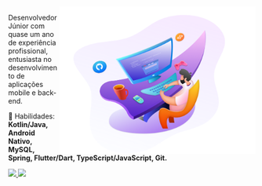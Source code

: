 <img src="https://github.com/JunioJsv/JunioJsv/blob/master/bg.png?raw=true" min-width="400px" max-width="400px" width="400px" align="right">

<p align="left">
  Desenvolvedor Júnior com quase um ano de experiência profissional, entusiasta no desenvolvimento de aplicações mobile e back-end.
</p>

<p align="left">
  👏 Habilidades: <strong> Kotlin/Java, Android Nativo, MySQL, Spring, Flutter/Dart, TypeScript/JavaScript, Git. </strong>
</p>

<p align="left">
  <a href="mailto:juniojsv@gmail.com">
     <img src="https://img.shields.io/badge/Gmail-D14836?style=for-the-badge&logo=gmail&logoColor=white" />
  </a>
  <a href="https://www.linkedin.com/in/jeovane-santos-a228b01b0">
     <img src="https://img.shields.io/badge/LinkedIn-0077B5?style=for-the-badge&logo=linkedin&logoColor=white" />
  </a>
</p>
